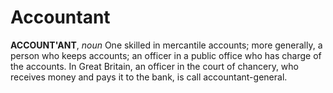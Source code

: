 # Accountant

**ACCOUNT'ANT**, _noun_ One skilled in mercantile accounts; more generally, a person who keeps accounts; an officer in a public office who has charge of the accounts. In Great Britain, an officer in the court of chancery, who receives money and pays it to the bank, is call accountant-general.